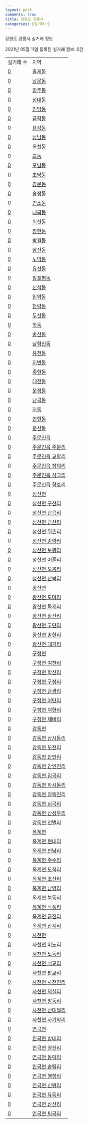 ```yaml
---
layout: post
comments: true
title: 강원도 강릉시
categories: [실거래가]
---
```


강원도 강릉시 실거래 정보

2021년 05월 11일 등록된 실거래 정보: 0건


<table>
  <tr>
    <td>실거래 수</td>
    <td>지역</td>
  </tr>

  
  <tr>
    <td><a href="4215010100.html">0</a></td>
    <td><a href="4215010100.html">홍제동</a></td>
  </tr>
    

  <tr>
    <td><a href="4215010200.html">0</a></td>
    <td><a href="4215010200.html">남문동</a></td>
  </tr>
    

  <tr>
    <td><a href="4215010300.html">0</a></td>
    <td><a href="4215010300.html">명주동</a></td>
  </tr>
    

  <tr>
    <td><a href="4215010400.html">0</a></td>
    <td><a href="4215010400.html">성내동</a></td>
  </tr>
    

  <tr>
    <td><a href="4215010500.html">0</a></td>
    <td><a href="4215010500.html">임당동</a></td>
  </tr>
    

  <tr>
    <td><a href="4215010600.html">0</a></td>
    <td><a href="4215010600.html">금학동</a></td>
  </tr>
    

  <tr>
    <td><a href="4215010700.html">0</a></td>
    <td><a href="4215010700.html">용강동</a></td>
  </tr>
    

  <tr>
    <td><a href="4215010800.html">0</a></td>
    <td><a href="4215010800.html">성남동</a></td>
  </tr>
    

  <tr>
    <td><a href="4215010900.html">0</a></td>
    <td><a href="4215010900.html">옥천동</a></td>
  </tr>
    

  <tr>
    <td><a href="4215011000.html">0</a></td>
    <td><a href="4215011000.html">교동</a></td>
  </tr>
    

  <tr>
    <td><a href="4215011100.html">0</a></td>
    <td><a href="4215011100.html">포남동</a></td>
  </tr>
    

  <tr>
    <td><a href="4215011200.html">0</a></td>
    <td><a href="4215011200.html">초당동</a></td>
  </tr>
    

  <tr>
    <td><a href="4215011300.html">0</a></td>
    <td><a href="4215011300.html">강문동</a></td>
  </tr>
    

  <tr>
    <td><a href="4215011400.html">0</a></td>
    <td><a href="4215011400.html">송정동</a></td>
  </tr>
    

  <tr>
    <td><a href="4215011500.html">0</a></td>
    <td><a href="4215011500.html">견소동</a></td>
  </tr>
    

  <tr>
    <td><a href="4215011600.html">0</a></td>
    <td><a href="4215011600.html">내곡동</a></td>
  </tr>
    

  <tr>
    <td><a href="4215011700.html">0</a></td>
    <td><a href="4215011700.html">회산동</a></td>
  </tr>
    

  <tr>
    <td><a href="4215011800.html">0</a></td>
    <td><a href="4215011800.html">장현동</a></td>
  </tr>
    

  <tr>
    <td><a href="4215011900.html">0</a></td>
    <td><a href="4215011900.html">박월동</a></td>
  </tr>
    

  <tr>
    <td><a href="4215012000.html">0</a></td>
    <td><a href="4215012000.html">담산동</a></td>
  </tr>
    

  <tr>
    <td><a href="4215012100.html">0</a></td>
    <td><a href="4215012100.html">노암동</a></td>
  </tr>
    

  <tr>
    <td><a href="4215012200.html">0</a></td>
    <td><a href="4215012200.html">유산동</a></td>
  </tr>
    

  <tr>
    <td><a href="4215012300.html">0</a></td>
    <td><a href="4215012300.html">월호평동</a></td>
  </tr>
    

  <tr>
    <td><a href="4215012400.html">0</a></td>
    <td><a href="4215012400.html">신석동</a></td>
  </tr>
    

  <tr>
    <td><a href="4215012500.html">0</a></td>
    <td><a href="4215012500.html">입암동</a></td>
  </tr>
    

  <tr>
    <td><a href="4215012600.html">0</a></td>
    <td><a href="4215012600.html">청량동</a></td>
  </tr>
    

  <tr>
    <td><a href="4215012700.html">0</a></td>
    <td><a href="4215012700.html">두산동</a></td>
  </tr>
    

  <tr>
    <td><a href="4215012800.html">0</a></td>
    <td><a href="4215012800.html">학동</a></td>
  </tr>
    

  <tr>
    <td><a href="4215012900.html">0</a></td>
    <td><a href="4215012900.html">병산동</a></td>
  </tr>
    

  <tr>
    <td><a href="4215013000.html">0</a></td>
    <td><a href="4215013000.html">남항진동</a></td>
  </tr>
    

  <tr>
    <td><a href="4215013100.html">0</a></td>
    <td><a href="4215013100.html">유천동</a></td>
  </tr>
    

  <tr>
    <td><a href="4215013200.html">0</a></td>
    <td><a href="4215013200.html">지변동</a></td>
  </tr>
    

  <tr>
    <td><a href="4215013300.html">0</a></td>
    <td><a href="4215013300.html">죽헌동</a></td>
  </tr>
    

  <tr>
    <td><a href="4215013400.html">0</a></td>
    <td><a href="4215013400.html">대전동</a></td>
  </tr>
    

  <tr>
    <td><a href="4215013500.html">0</a></td>
    <td><a href="4215013500.html">운정동</a></td>
  </tr>
    

  <tr>
    <td><a href="4215013600.html">0</a></td>
    <td><a href="4215013600.html">난곡동</a></td>
  </tr>
    

  <tr>
    <td><a href="4215013700.html">0</a></td>
    <td><a href="4215013700.html">저동</a></td>
  </tr>
    

  <tr>
    <td><a href="4215013800.html">0</a></td>
    <td><a href="4215013800.html">안현동</a></td>
  </tr>
    

  <tr>
    <td><a href="4215013900.html">0</a></td>
    <td><a href="4215013900.html">운산동</a></td>
  </tr>
    

  <tr>
    <td><a href="4215025000.html">0</a></td>
    <td><a href="4215025000.html">주문진읍</a></td>
  </tr>
    

  <tr>
    <td><a href="4215025021.html">0</a></td>
    <td><a href="4215025021.html">주문진읍 주문리</a></td>
  </tr>
    

  <tr>
    <td><a href="4215025022.html">0</a></td>
    <td><a href="4215025022.html">주문진읍 교항리</a></td>
  </tr>
    

  <tr>
    <td><a href="4215025023.html">0</a></td>
    <td><a href="4215025023.html">주문진읍 장덕리</a></td>
  </tr>
    

  <tr>
    <td><a href="4215025024.html">0</a></td>
    <td><a href="4215025024.html">주문진읍 삼교리</a></td>
  </tr>
    

  <tr>
    <td><a href="4215025025.html">0</a></td>
    <td><a href="4215025025.html">주문진읍 향호리</a></td>
  </tr>
    

  <tr>
    <td><a href="4215031000.html">0</a></td>
    <td><a href="4215031000.html">성산면</a></td>
  </tr>
    

  <tr>
    <td><a href="4215031021.html">0</a></td>
    <td><a href="4215031021.html">성산면 구산리</a></td>
  </tr>
    

  <tr>
    <td><a href="4215031022.html">0</a></td>
    <td><a href="4215031022.html">성산면 관음리</a></td>
  </tr>
    

  <tr>
    <td><a href="4215031023.html">0</a></td>
    <td><a href="4215031023.html">성산면 금산리</a></td>
  </tr>
    

  <tr>
    <td><a href="4215031024.html">0</a></td>
    <td><a href="4215031024.html">성산면 위촌리</a></td>
  </tr>
    

  <tr>
    <td><a href="4215031025.html">0</a></td>
    <td><a href="4215031025.html">성산면 송암리</a></td>
  </tr>
    

  <tr>
    <td><a href="4215031026.html">0</a></td>
    <td><a href="4215031026.html">성산면 보광리</a></td>
  </tr>
    

  <tr>
    <td><a href="4215031027.html">0</a></td>
    <td><a href="4215031027.html">성산면 어흘리</a></td>
  </tr>
    

  <tr>
    <td><a href="4215031028.html">0</a></td>
    <td><a href="4215031028.html">성산면 오봉리</a></td>
  </tr>
    

  <tr>
    <td><a href="4215031029.html">0</a></td>
    <td><a href="4215031029.html">성산면 산북리</a></td>
  </tr>
    

  <tr>
    <td><a href="4215032000.html">0</a></td>
    <td><a href="4215032000.html">왕산면</a></td>
  </tr>
    

  <tr>
    <td><a href="4215032021.html">0</a></td>
    <td><a href="4215032021.html">왕산면 도마리</a></td>
  </tr>
    

  <tr>
    <td><a href="4215032022.html">0</a></td>
    <td><a href="4215032022.html">왕산면 목계리</a></td>
  </tr>
    

  <tr>
    <td><a href="4215032023.html">0</a></td>
    <td><a href="4215032023.html">왕산면 왕산리</a></td>
  </tr>
    

  <tr>
    <td><a href="4215032024.html">0</a></td>
    <td><a href="4215032024.html">왕산면 고단리</a></td>
  </tr>
    

  <tr>
    <td><a href="4215032025.html">0</a></td>
    <td><a href="4215032025.html">왕산면 송현리</a></td>
  </tr>
    

  <tr>
    <td><a href="4215032026.html">0</a></td>
    <td><a href="4215032026.html">왕산면 대기리</a></td>
  </tr>
    

  <tr>
    <td><a href="4215033000.html">0</a></td>
    <td><a href="4215033000.html">구정면</a></td>
  </tr>
    

  <tr>
    <td><a href="4215033021.html">0</a></td>
    <td><a href="4215033021.html">구정면 여찬리</a></td>
  </tr>
    

  <tr>
    <td><a href="4215033022.html">0</a></td>
    <td><a href="4215033022.html">구정면 학산리</a></td>
  </tr>
    

  <tr>
    <td><a href="4215033023.html">0</a></td>
    <td><a href="4215033023.html">구정면 구정리</a></td>
  </tr>
    

  <tr>
    <td><a href="4215033024.html">0</a></td>
    <td><a href="4215033024.html">구정면 금광리</a></td>
  </tr>
    

  <tr>
    <td><a href="4215033025.html">0</a></td>
    <td><a href="4215033025.html">구정면 어단리</a></td>
  </tr>
    

  <tr>
    <td><a href="4215033026.html">0</a></td>
    <td><a href="4215033026.html">구정면 덕현리</a></td>
  </tr>
    

  <tr>
    <td><a href="4215033027.html">0</a></td>
    <td><a href="4215033027.html">구정면 제비리</a></td>
  </tr>
    

  <tr>
    <td><a href="4215034000.html">0</a></td>
    <td><a href="4215034000.html">강동면</a></td>
  </tr>
    

  <tr>
    <td><a href="4215034021.html">0</a></td>
    <td><a href="4215034021.html">강동면 상시동리</a></td>
  </tr>
    

  <tr>
    <td><a href="4215034022.html">0</a></td>
    <td><a href="4215034022.html">강동면 모전리</a></td>
  </tr>
    

  <tr>
    <td><a href="4215034023.html">0</a></td>
    <td><a href="4215034023.html">강동면 안인리</a></td>
  </tr>
    

  <tr>
    <td><a href="4215034024.html">0</a></td>
    <td><a href="4215034024.html">강동면 안인진리</a></td>
  </tr>
    

  <tr>
    <td><a href="4215034025.html">0</a></td>
    <td><a href="4215034025.html">강동면 임곡리</a></td>
  </tr>
    

  <tr>
    <td><a href="4215034026.html">0</a></td>
    <td><a href="4215034026.html">강동면 하시동리</a></td>
  </tr>
    

  <tr>
    <td><a href="4215034028.html">0</a></td>
    <td><a href="4215034028.html">강동면 정동진리</a></td>
  </tr>
    

  <tr>
    <td><a href="4215034029.html">0</a></td>
    <td><a href="4215034029.html">강동면 심곡리</a></td>
  </tr>
    

  <tr>
    <td><a href="4215034030.html">0</a></td>
    <td><a href="4215034030.html">강동면 산성우리</a></td>
  </tr>
    

  <tr>
    <td><a href="4215034031.html">0</a></td>
    <td><a href="4215034031.html">강동면 언별리</a></td>
  </tr>
    

  <tr>
    <td><a href="4215035000.html">0</a></td>
    <td><a href="4215035000.html">옥계면</a></td>
  </tr>
    

  <tr>
    <td><a href="4215035021.html">0</a></td>
    <td><a href="4215035021.html">옥계면 현내리</a></td>
  </tr>
    

  <tr>
    <td><a href="4215035022.html">0</a></td>
    <td><a href="4215035022.html">옥계면 천남리</a></td>
  </tr>
    

  <tr>
    <td><a href="4215035023.html">0</a></td>
    <td><a href="4215035023.html">옥계면 주수리</a></td>
  </tr>
    

  <tr>
    <td><a href="4215035024.html">0</a></td>
    <td><a href="4215035024.html">옥계면 도직리</a></td>
  </tr>
    

  <tr>
    <td><a href="4215035025.html">0</a></td>
    <td><a href="4215035025.html">옥계면 조산리</a></td>
  </tr>
    

  <tr>
    <td><a href="4215035026.html">0</a></td>
    <td><a href="4215035026.html">옥계면 남양리</a></td>
  </tr>
    

  <tr>
    <td><a href="4215035027.html">0</a></td>
    <td><a href="4215035027.html">옥계면 북동리</a></td>
  </tr>
    

  <tr>
    <td><a href="4215035028.html">0</a></td>
    <td><a href="4215035028.html">옥계면 낙풍리</a></td>
  </tr>
    

  <tr>
    <td><a href="4215035029.html">0</a></td>
    <td><a href="4215035029.html">옥계면 금진리</a></td>
  </tr>
    

  <tr>
    <td><a href="4215035030.html">0</a></td>
    <td><a href="4215035030.html">옥계면 산계리</a></td>
  </tr>
    

  <tr>
    <td><a href="4215036000.html">0</a></td>
    <td><a href="4215036000.html">사천면</a></td>
  </tr>
    

  <tr>
    <td><a href="4215036021.html">0</a></td>
    <td><a href="4215036021.html">사천면 미노리</a></td>
  </tr>
    

  <tr>
    <td><a href="4215036022.html">0</a></td>
    <td><a href="4215036022.html">사천면 노동리</a></td>
  </tr>
    

  <tr>
    <td><a href="4215036023.html">0</a></td>
    <td><a href="4215036023.html">사천면 석교리</a></td>
  </tr>
    

  <tr>
    <td><a href="4215036024.html">0</a></td>
    <td><a href="4215036024.html">사천면 판교리</a></td>
  </tr>
    

  <tr>
    <td><a href="4215036025.html">0</a></td>
    <td><a href="4215036025.html">사천면 사천진리</a></td>
  </tr>
    

  <tr>
    <td><a href="4215036026.html">0</a></td>
    <td><a href="4215036026.html">사천면 덕실리</a></td>
  </tr>
    

  <tr>
    <td><a href="4215036027.html">0</a></td>
    <td><a href="4215036027.html">사천면 방동리</a></td>
  </tr>
    

  <tr>
    <td><a href="4215036028.html">0</a></td>
    <td><a href="4215036028.html">사천면 산대월리</a></td>
  </tr>
    

  <tr>
    <td><a href="4215036029.html">0</a></td>
    <td><a href="4215036029.html">사천면 사기막리</a></td>
  </tr>
    

  <tr>
    <td><a href="4215037000.html">0</a></td>
    <td><a href="4215037000.html">연곡면</a></td>
  </tr>
    

  <tr>
    <td><a href="4215037021.html">0</a></td>
    <td><a href="4215037021.html">연곡면 방내리</a></td>
  </tr>
    

  <tr>
    <td><a href="4215037022.html">0</a></td>
    <td><a href="4215037022.html">연곡면 영진리</a></td>
  </tr>
    

  <tr>
    <td><a href="4215037023.html">0</a></td>
    <td><a href="4215037023.html">연곡면 동덕리</a></td>
  </tr>
    

  <tr>
    <td><a href="4215037024.html">0</a></td>
    <td><a href="4215037024.html">연곡면 송림리</a></td>
  </tr>
    

  <tr>
    <td><a href="4215037025.html">0</a></td>
    <td><a href="4215037025.html">연곡면 행정리</a></td>
  </tr>
    

  <tr>
    <td><a href="4215037026.html">0</a></td>
    <td><a href="4215037026.html">연곡면 신왕리</a></td>
  </tr>
    

  <tr>
    <td><a href="4215037027.html">0</a></td>
    <td><a href="4215037027.html">연곡면 유등리</a></td>
  </tr>
    

  <tr>
    <td><a href="4215037028.html">0</a></td>
    <td><a href="4215037028.html">연곡면 삼산리</a></td>
  </tr>
    

  <tr>
    <td><a href="4215037029.html">0</a></td>
    <td><a href="4215037029.html">연곡면 퇴곡리</a></td>
  </tr>
    


</table>
    